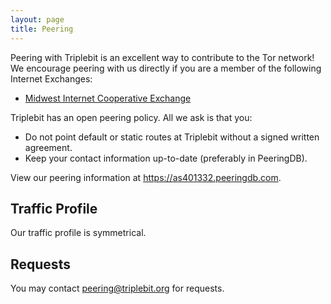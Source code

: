 ```yaml
---
layout: page
title: Peering
---
```


Peering with Triplebit is an excellent way to contribute to the Tor network! We encourage peering with us directly if you are a member of the following Internet Exchanges:

- [Midwest Internet Cooperative Exchange](https://micemn.net/index.html)

Triplebit has an open peering policy. All we ask is that you:

- Do not point default or static routes at Triplebit without a signed written agreement.
- Keep your contact information up-to-date (preferably in PeeringDB).

View our peering information at <https://as401332.peeringdb.com>.

## Traffic Profile

Our traffic profile is symmetrical.

## Requests

You may contact <peering@triplebit.org> for requests.

